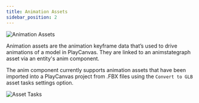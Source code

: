 ```yaml
---
title: Animation Assets 
sidebar_position: 2
---
```


![Animation Assets](/img/user-manual/anim/animation_assets.png)

Animation assets are the animation keyframe data that’s used to drive animations of a model in PlayCanvas. They are linked to an animstategraph asset via an entity's anim component.

The anim component currently supports animation assets that have been imported into a PlayCanvas project from .FBX files using the `Convert to GLB` asset tasks settings option.

![Asset Tasks](/img/user-manual/anim/asset_tasks.png)
